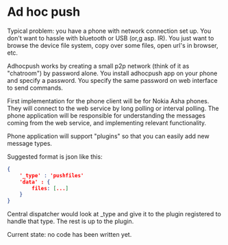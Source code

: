 # Ad hoc push

Typical problem: you have a phone with network connection set up. You don't want to hassle with bluetooth or USB (or,g asp. IR). You just want to browse the device file system, copy over some files, open url's in browser, etc.

Adhocpush works by creating a small p2p network (think of it as "chatroom") by password alone. You install adhocpush app on your phone and specify a password. You specify the same password on web interface to send commands.

First implementation for the phone client will be for Nokia Asha phones. They will connect to the web service by long polling or interval polling. The phone application
will be responsible for understanding the messages coming from the web service, and 
implementing relevant functionality.

Phone application will support "plugins" so that you can easily add new message types.

Suggested format is json like this:

```json
{
	'_type' : 'pushfiles'
	'data' : {
		files: [...]
	}
}
```
Central dispatcher would look at _type and give it to the plugin registered to handle that type. The rest is up to the plugin.

Current state: no code has been written yet.